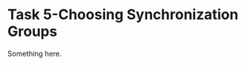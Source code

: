 [title]: # (Task 5-Choosing Synchronization Groups)
[tags]: # (XXX)
[priority]: # (1733)
# Task 5-Choosing Synchronization Groups
Something here.

